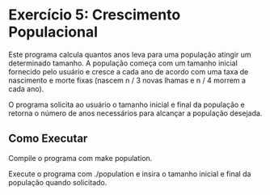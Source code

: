 # Exercício 5: Crescimento Populacional

Este programa calcula quantos anos leva para uma população atingir um determinado tamanho. A população começa com um tamanho inicial fornecido pelo usuário e cresce a cada ano de acordo com uma taxa de nascimento e morte fixas (nascem n / 3 novas lhamas e n / 4 morrem a cada ano).

O programa solicita ao usuário o tamanho inicial e final da população e retorna o número de anos necessários para alcançar a população desejada.

## Como Executar

Compile o programa com make population.

Execute o programa com ./population e insira o tamanho inicial e final da população quando solicitado.
